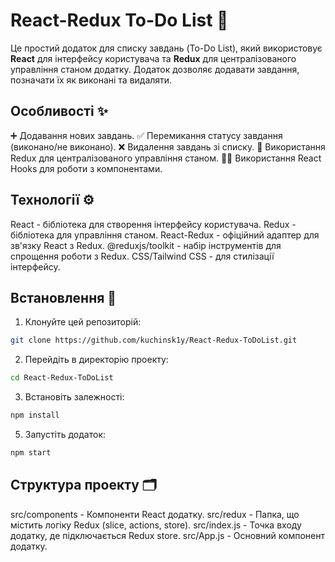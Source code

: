 # React-Redux To-Do List 📝
Це простий додаток для списку завдань (To-Do List), який використовує **React** для інтерфейсу користувача та **Redux** для централізованого управління станом додатку. Додаток дозволяє додавати завдання, позначати їх як виконані та видаляти.

## Особливості ✨
➕ Додавання нових завдань.
✅ Перемикання статусу завдання (виконано/не виконано).
❌ Видалення завдань зі списку.
🔄 Використання Redux для централізованого управління станом.
🧑‍💻 Використання React Hooks для роботи з компонентами.

## Технології ⚙️
React - бібліотека для створення інтерфейсу користувача.
Redux - бібліотека для управління станом.
React-Redux - офіційний адаптер для зв'язку React з Redux.
@reduxjs/toolkit - набір інструментів для спрощення роботи з Redux.
CSS/Tailwind CSS - для стилізації інтерфейсу.

## Встановлення 🚀
1. Клонуйте цей репозиторій:
   
```bash
git clone https://github.com/kuchinsk1y/React-Redux-ToDoList.git
```

2. Перейдіть в директорію проекту:
   
```bash
cd React-Redux-ToDoList
```

3. Встановіть залежності:
   
```bash
npm install
```

5. Запустіть додаток:
   
```bash
npm start
```

## Структура проекту 🗂️

src/components - Компоненти React додатку.
src/redux - Папка, що містить логіку Redux (slice, actions, store).
src/index.js - Точка входу додатку, де підключається Redux store.
src/App.js - Основний компонент додатку.
